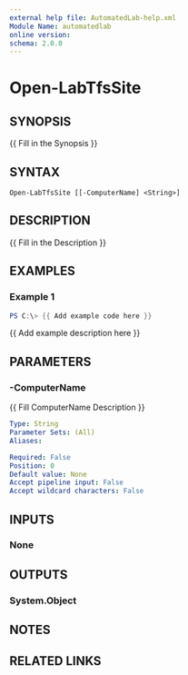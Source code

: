 ```yaml
---
external help file: AutomatedLab-help.xml
Module Name: automatedlab
online version:
schema: 2.0.0
---
```


# Open-LabTfsSite

## SYNOPSIS
{{ Fill in the Synopsis }}

## SYNTAX

```
Open-LabTfsSite [[-ComputerName] <String>]
```

## DESCRIPTION
{{ Fill in the Description }}

## EXAMPLES

### Example 1
```powershell
PS C:\> {{ Add example code here }}
```

{{ Add example description here }}

## PARAMETERS

### -ComputerName
{{ Fill ComputerName Description }}

```yaml
Type: String
Parameter Sets: (All)
Aliases:

Required: False
Position: 0
Default value: None
Accept pipeline input: False
Accept wildcard characters: False
```

## INPUTS

### None

## OUTPUTS

### System.Object
## NOTES

## RELATED LINKS
